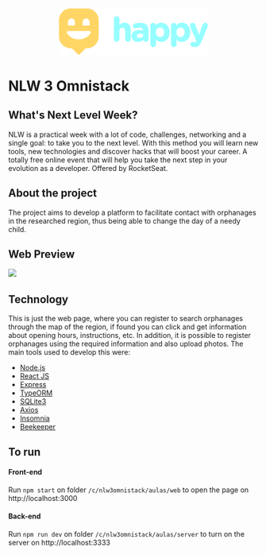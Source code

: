 <h1 align="center">
    <img alt="" title="Happy" src="./web/src/images/logoGitHub.svg" width="300px" />
</h1>

# NLW 3 Omnistack

## What's Next Level Week?
NLW is a practical week with a lot of code, challenges, networking and a single goal: to take you to the next level. With this method you will learn new tools, new technologies and discover hacks that will boost your career. A totally free online event that will help you take the next step in your evolution as a developer. Offered by RocketSeat. 

## About the project
The project aims to develop a platform to facilitate contact with orphanages in the researched region, thus being able to change the day of a needy child.

## Web Preview
![](./web/src/images/nlw3omnistack.gif)

## Technology
This is just the web page, where you can register to search orphanages through the map of the region, if found you can click and get information about opening hours, instructions, etc. In addition, it is possible to register orphanages using the required information and also upload photos.
The main tools used to develop this were:
- [Node.js](https://nodejs.org/en/)
- [React JS](https://reactjs.org)
- [Express](https://expressjs.com/)
- [TypeORM](https://typeorm.io/#/)
- [SQLite3](https://www.sqlite.org/index.html)
- [Axios](https://www.npmjs.com/package/axios)
- [Insomnia](https://insomnia.rest/)
- [Beekeeper](https://www.beekeeperstudio.io/)

## To run

#### Front-end
Run `npm start` on folder `/c/nlw3omnistack/aulas/web` to open the page on http://localhost:3000

#### Back-end
Run `npm run dev` on folder `/c/nlw3omnistack/aulas/server` to turn on the server on http://localhost:3333